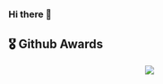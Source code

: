 ### Hi there 👋


## 🎖️ Github Awards
<p align="center">
 <a href="https://github.com/ryo-ma/github-profile-trophy">
  <img src="https://github-profile-trophy.vercel.app/?username=MajedTB&theme=darkhub&columns=4"/>
 </a>
</p>
